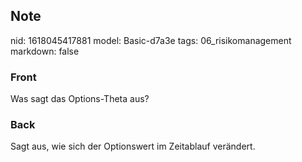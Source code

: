 ## Note
nid: 1618045417881
model: Basic-d7a3e
tags: 06_risikomanagement
markdown: false

### Front
Was sagt das Options-Theta aus?

### Back
Sagt aus, wie sich der Optionswert im Zeitablauf verändert.
